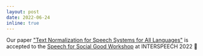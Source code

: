 ```yaml
---
layout: post
date: 2022-06-24
inline: true
---
```


Our paper ["Text Normalization for Speech Systems for All Languages"](https://www.isca-speech.org/archive/pdfs/s4sg_2022/deviyani22_s4sg.pdf) is accepted to the [Speech for Social Good Workshop](https://s4sg-workshop.github.io/) at INTERSPEECH 2022 🎉